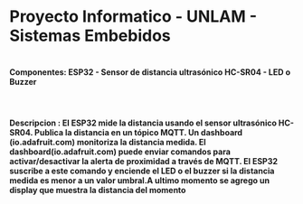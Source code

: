 <h1> Proyecto Informatico - UNLAM - Sistemas Embebidos <h1>

<h4> Componentes: ESP32  - Sensor de distancia ultrasónico HC-SR04 - LED o Buzzer</h4>
<br>
<h4>Descripcion : El ESP32 mide la distancia usando el sensor ultrasónico HC-SR04. Publica la distancia en un tópico MQTT. Un dashboard (io.adafruit.com) monitoriza la distancia medida. El dashboard(io.adafruit.com) puede enviar comandos para activar/desactivar la alerta de proximidad a través de MQTT. El ESP32 suscribe a este comando y enciende el LED o el buzzer si la distancia medida es menor a un valor umbral.A ultimo momento se agrego un display que muestra la distancia del momento </h4>
